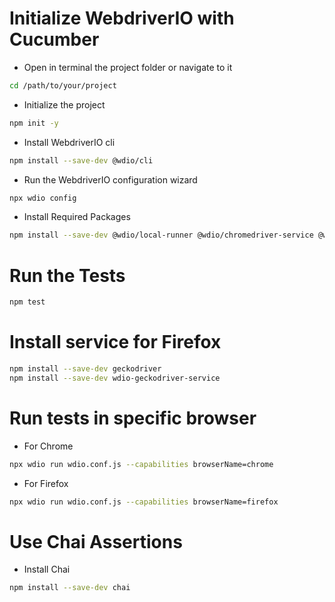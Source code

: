 # Initialize WebdriverIO with Cucumber

- Open in terminal the project folder or navigate to it
```sh
cd /path/to/your/project
```
- Initialize the project
```sh
npm init -y
```
- Install WebdriverIO cli
```sh
npm install --save-dev @wdio/cli
```
- Run the WebdriverIO configuration wizard
```sh
npx wdio config
```
- Install Required Packages
```sh
npm install --save-dev @wdio/local-runner @wdio/chromedriver-service @wdio/cucumber-framework @wdio/spec-reporter
```

# Run the Tests
```sh
npm test
```

# Install service for Firefox

```bash
npm install --save-dev geckodriver
npm install --save-dev wdio-geckodriver-service
```

# Run tests in specific browser
- For Chrome
```bash
npx wdio run wdio.conf.js --capabilities browserName=chrome
```
- For Firefox
```bash
npx wdio run wdio.conf.js --capabilities browserName=firefox
```

# Use Chai Assertions

- Install Chai
```bash
npm install --save-dev chai
```